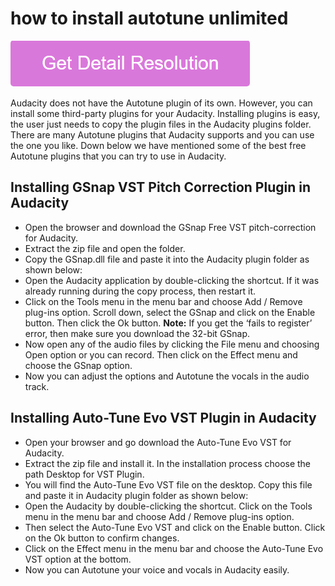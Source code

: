 # how to install autotune unlimited

[![how to install autotune unlimited](gett-stateed.png)](https://github.com/techcolleague/how.to.install.autotune.unlimited)

Audacity does not have the Autotune plugin of its own. However, you can install some third-party plugins for your Audacity. Installing plugins is easy, the user just needs to copy the plugin files in the Audacity plugins folder. There are many Autotune plugins that Audacity supports and you can use the one you like. Down below we have mentioned some of the best free Autotune plugins that you can try to use in Audacity.

## Installing GSnap VST Pitch Correction Plugin in Audacity

* Open the browser and download the GSnap Free VST pitch-correction for Audacity.
* Extract the zip file and open the folder.
* Copy the GSnap.dll file and paste it into the Audacity plugin folder as shown below:
* Open the Audacity application by double-clicking the shortcut. If it was already running during the copy process, then restart it.
* Click on the Tools menu in the menu bar and choose Add / Remove plug-ins option. Scroll down, select the GSnap and click on the Enable button. Then click the Ok button.
 **Note:** If you get the ‘fails to register’ error, then make sure you download the 32-bit GSnap.
* Now open any of the audio files by clicking the File menu and choosing Open option or you can record. Then click on the Effect menu and choose the GSnap option.
* Now you can adjust the options and Autotune the vocals in the audio track.

## Installing Auto-Tune Evo VST Plugin in Audacity

* Open your browser and go download the Auto-Tune Evo VST for Audacity.
* Extract the zip file and install it. In the installation process choose the path Desktop for VST Plugin.
* You will find the Auto-Tune Evo VST file on the desktop. Copy this file and paste it in Audacity plugin folder as shown below:
* Open the Audacity by double-clicking the shortcut. Click on the Tools menu in the menu bar and choose Add / Remove plug-ins option.
* Then select the Auto-Tune Evo VST and click on the Enable button. Click on the Ok button to confirm changes.
* Click on the Effect menu in the menu bar and choose the Auto-Tune Evo VST option at the bottom.
* Now you can Autotune your voice and vocals in Audacity easily.
